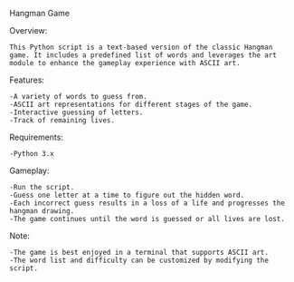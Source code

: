 Hangman Game

Overview:

    This Python script is a text-based version of the classic Hangman game. It includes a predefined list of words and leverages the art module to enhance the gameplay experience with ASCII art.

Features:

    -A variety of words to guess from.
    -ASCII art representations for different stages of the game.
    -Interactive guessing of letters.
    -Track of remaining lives.

Requirements:

    -Python 3.x

Gameplay:

    -Run the script.
    -Guess one letter at a time to figure out the hidden word.
    -Each incorrect guess results in a loss of a life and progresses the hangman drawing.
    -The game continues until the word is guessed or all lives are lost.

Note:

    -The game is best enjoyed in a terminal that supports ASCII art.
    -The word list and difficulty can be customized by modifying the script.
